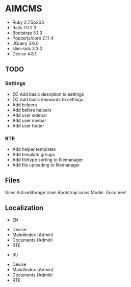 # AIMCMS

* Ruby 2.7.5p203
* Rails 7.0.2.3
* Bootstrap 5.1.3
* Popperjs/core 2.11.4
* JQuery 3.6.0
* slim-rails 3.3.0
* Devise 4.8.1

## TODO
### Settings
* (X) Add basic desription to settings
* (X) Add basic keywords to settings
* Add <head> helpers
* Add before </body> helpers
* Add user sidebar
* Add user navbar
* Add user footer
### RTE
* Add helper templates
* Add template groups
* Add filetype sorting to filemanager
* Add file uploading to filemanager

## Files
Uses ActiveStorage
Uses Bootstrap icons
Model: Document

## Localization
* EN
- Devise
- Main#index (Admin)
- Documents (Admin)
- RTE

* RU
- Devise
- Main#index (Admin)
- Documents (Admin)
- RTE